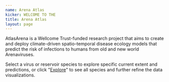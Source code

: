 ```yaml
---
name: Arena Atlas
kicker: WELCOME TO THE
title: Arena Atlas
layout: page
---
```


AtlasArena is a Wellcome Trust-funded research project that aims to create and deploy climate-driven spatio-temporal disease ecology models that predict the risk of infections to humans from old and new world Arenaviruses.

Select a virus or reservoir species to explore specific current extent and predictions, or click "[Explore](/explore)" to see all species and further refine the data visualizations.
